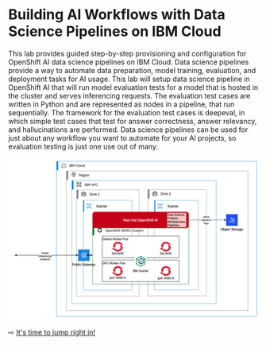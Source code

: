 # Building AI Workflows with Data Science Pipelines on IBM Cloud

This lab provides guided step-by-step provisioning and configuration for OpenShift AI data science pipelines on IBM Cloud. Data science pipelines provide a way to automate data preparation, model training, evaluation, and deployment tasks for AI usage. This lab will setup data science pipeline in OpenShift AI that will run model evaluation tests for a model that is hosted in the cluster and serves inferencing requests. The evaluation test cases are written in Python and are represented as nodes in a pipeline, that run sequentially. The framework for the evaluation test cases is deepeval, in which simple test cases that test for answer correctness, answer relevancy, and hallucinations are performed. Data science pipelines can be used for just about any workflow you want to automate for your AI projects, so evaluation testing is just one use out of many.



![image](images/architecture.png ':size=600')

⇨ [It's time to jump right in!](10-create-cos-bucket.md)
